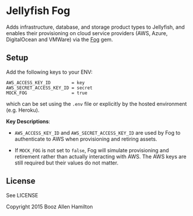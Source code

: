 # Jellyfish Fog

Adds infrastructure, database, and storage product types to Jellyfish, and enables their provisioning on cloud service providers (AWS, Azure, DigitalOcean and VMWare) via the [Fog](http://fog.io) gem.

## Setup

Add the following keys to your ENV:

```
AWS_ACCESS_KEY_ID        = key
AWS_SECRET_ACCESS_KEY_ID = secret
MOCK_FOG                 = true
```

which can be set using the `.env` file or explicitly by the hosted environment (e.g. Heroku).

**Key Descriptions**:
- `AWS_ACCESS_KEY_ID` and `AWS_SECRET_ACCESS_KEY_ID` are used by Fog to authenticate to AWS when provisioning and retiring
assets.

- If `MOCK_FOG` is not set to `false`, Fog will simulate provisioning and retirement rather than actually interacting with AWS. The AWS keys are still required but their values do not matter.

## License

See LICENSE


Copyright 2015 Booz Allen Hamilton